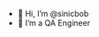 - 👋 Hi, I’m @sinicbob
- 👀 I’m a QA Engineer

<!---
sinicbob/sinicbob is a ✨ special ✨ repository because its `README.md` (this file) appears on your GitHub profile.
You can click the Preview link to take a look at your changes.
--->
